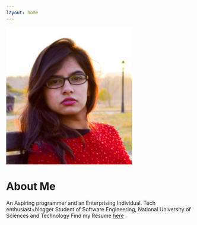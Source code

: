 ```yaml
---
layout: home
---
```



<img  src="images/we.PNG" />









  
  
  
# About Me
An Aspiring programmer and an Enterprising Individual. Tech enthusiast+blogger Student of Software Engineering, National University of Sciences and Technology
Find my Resume <a href="http://bit.ly/2uWmLtD">here</a>


